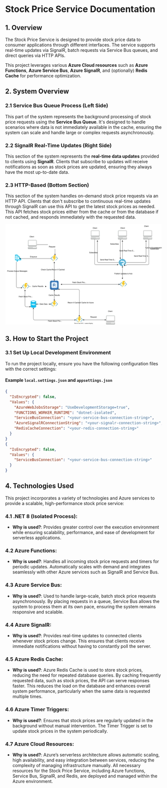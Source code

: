 # Stock Price Service Documentation

## 1. Overview
The Stock Price Service is designed to provide stock price data to consumer applications through different interfaces. The service supports real-time updates via SignalR, batch requests via Service Bus queues, and direct queries via HTTP APIs.

This project leverages various **Azure Cloud resources** such as **Azure Functions**, **Azure Service Bus**, **Azure SignalR**, and (optionally) **Redis Cache** for performance optimization.


## 2. System Overview

### 2.1 Service Bus Queue Process (Left Side)

This part of the system represents the background processing of stock price requests using the **Service Bus Queue**. It's designed to handle scenarios where data is not immediately available in the cache, ensuring the system can scale and handle large or complex requests asynchronously.

### 2.2 SignalR Real-Time Updates (Right Side)

This section of the system represents the **real-time data updates** provided to clients using **SignalR**. Clients that subscribe to updates will receive notifications as soon as stock prices are updated, ensuring they always have the most up-to-date data.

### 2.3 HTTP-Based (Bottom Section)
This section of the system handles on-demand stock price requests via an HTTP API. Clients that don't subscribe to continuous real-time updates through SignalR can use this API to get the latest stock prices as needed. This API fetches stock prices either from the cache or from the database if not cached, and responds immediately with the requested data.

![diagram-overview](diagram.svg)




## 3. How to Start the Project

### 3.1 Set Up Local Development Environment
To run the project locally, ensure you have the following configuration files with the correct settings:

#### Example `local.settings.json` and `appsettings.json`
```json
{
  "IsEncrypted": false,
  "Values": {
    "AzureWebJobsStorage": "UseDevelopmentStorage=true",
    "FUNCTIONS_WORKER_RUNTIME": "dotnet-isolated",
    "ServiceBusConnection": "<your-service-bus-connection-string>",
    "AzureSignalRConnectionString": "<your-signalr-connection-string>",
    "RedisCacheConnection": "<your-redis-connection-string>"
  }
}
{
  "IsEncrypted": false,
  "Values": {
    "ServiceBusConnection": "<your-service-bus-connection-string>"
  }
}
```

## 4. Technologies Used

This project incorporates a variety of technologies and Azure services to provide a scalable, high-performance stock price service:

### 4.1 **.NET 8 (Isolated Process)**:
- **Why is used?**: Provides greater control over the execution environment while ensuring scalability, performance, and ease of development for serverless applications.

### 4.2 **Azure Functions**:
- **Why is used?**: Handles all incoming stock price requests and timers for periodic updates. Automatically scales with demand and integrates seamlessly with other Azure services such as SignalR and Service Bus.

### 4.3 **Azure Service Bus**:
- **Why is used?**: Used to handle large-scale, batch stock price requests asynchronously. By placing requests in a queue, Service Bus allows the system to process them at its own pace, ensuring the system remains responsive and scalable.

### 4.4 **Azure SignalR**:
- **Why is used?**: Provides real-time updates to connected clients whenever stock prices change. This ensures that clients receive immediate notifications without having to constantly poll the server.

### 4.5 **Azure Redis Cache**:
- **Why is used?**:  Azure Redis Cache is used to store stock prices, reducing the need for repeated database queries. By caching frequently requested data, such as stock prices, the API can serve responses faster. This reduces the load on the database and enhances overall system performance, particularly when the same data is requested multiple times.

### 4.6 **Azure Timer Triggers**:
- **Why is used?**: Ensures that stock prices are regularly updated in the background without manual intervention. The Timer Trigger is set to update stock prices in the system periodically.

### 4.7 **Azure Cloud Resources**:
- **Why is used?**: Azure’s serverless architecture allows automatic scaling, high availability, and easy integration between services, reducing the complexity of managing infrastructure manually. All necessary resources for the Stock Price Service, including Azure functions, Service Bus, SignalR, and Redis, are deployed and managed within the Azure environment.
